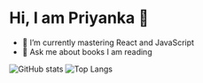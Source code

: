 # Hi, I am Priyanka 🤠

- 🌱 I’m currently mastering React and JavaScript
- 💬 Ask me about books I am reading

![GitHub stats](https://github-readme-stats.vercel.app/api?username=goanpixie&show_icons=true&theme=tokyonight)
![Top Langs](https://github-readme-stats.vercel.app/api/top-langs/?username=goanpixie&theme=tokyonight)



